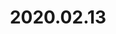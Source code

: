 ---
layout: post
title: 2020.02.13
image: 
  path: /assets/img/2020.monument_valley.jpeg
description: >
   Monument Valley, Utah, U.S.
sitemap: false
---